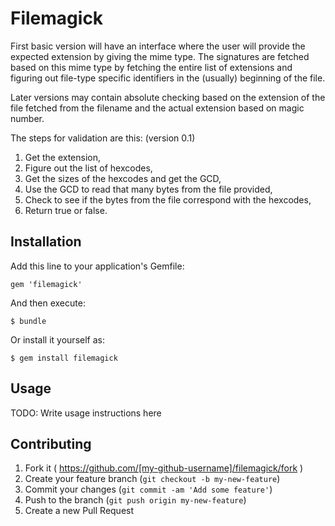 # Filemagick

First basic version will have an interface where the user will provide
the expected extension by giving the mime type. The signatures are
fetched based on this mime type by fetching the entire list of
extensions and figuring out file-type specific identifiers in the
(usually) beginning of the file.

Later versions may contain absolute checking based on the extension of
the file fetched from the filename and the actual extension based on
magic number.

The steps for validation are this: (version 0.1)

1. Get the extension,
2. Figure out the list of hexcodes,
3. Get the sizes of the hexcodes and get the GCD,
4. Use the GCD to read that many bytes from the file provided,
5. Check to see if the bytes from the file correspond with the hexcodes,
6. Return true or false.

## Installation

Add this line to your application's Gemfile:

    gem 'filemagick'

And then execute:

    $ bundle

Or install it yourself as:

    $ gem install filemagick

## Usage

TODO: Write usage instructions here

## Contributing

1. Fork it ( https://github.com/[my-github-username]/filemagick/fork )
2. Create your feature branch (`git checkout -b my-new-feature`)
3. Commit your changes (`git commit -am 'Add some feature'`)
4. Push to the branch (`git push origin my-new-feature`)
5. Create a new Pull Request
